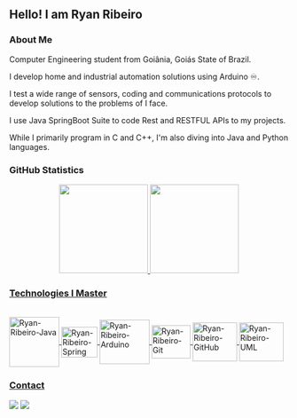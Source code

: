 ## Hello! I am Ryan Ribeiro

### About Me

Computer Engineering student from Goiânia, Goiás State of Brazil.

I develop home and industrial automation solutions using Arduino ♾️. 

I test a wide range of sensors, coding and communications protocols to develop solutions to the problems of I face. 

I use Java SpringBoot Suite to code Rest and RESTFUL APIs to my projects. 

While I primarily program in C and C++, I'm also diving into Java and Python languages.



### GitHub Statistics

<div align="center">
  <a href="https://github.com/ryan-ribeiro">
  <img height="160em" src="https://github-readme-stats.vercel.app/api?username=ryan-ribeiro&show_icons=true&theme=holi&count_private=true&include_all_commits=true"/>
  <img height="160em" src="https://github-readme-stats.vercel.app/api/top-langs/?username=ryan-ribeiro&layout=compact&langs_count=7&theme=holi"/>
</div>

### Technologies I Master

<div style="display: inline_block"><br>
  
  <img align="center" alt="Ryan-Ribeiro-Java" height="90" width="90" src="https://cdn.jsdelivr.net/gh/devicons/devicon@latest/icons/java/java-original-wordmark.svg" />
  <img align="center" alt="Ryan-Ribeiro-Spring" height="55" width="65" src="https://cdn.jsdelivr.net/gh/devicons/devicon@latest/icons/spring/spring-original.svg" /> 
  <img align="center" alt="Ryan-Ribeiro-Arduino" height="80" width="90" src="https://cdn.jsdelivr.net/gh/devicons/devicon@latest/icons/arduino/arduino-original.svg" />
  <img align="center" alt="Ryan-Ribeiro-Git" height="60" width="70" src="https://cdn.jsdelivr.net/gh/devicons/devicon/icons/git/git-original.svg" />
  <img align="center" alt="Ryan-Ribeiro-GitHub" height="70" width="80" src="https://cdn.jsdelivr.net/gh/devicons/devicon@latest/icons/github/github-original.svg" />
  <img align="center" alt="Ryan-Ribeiro-UML" height="70" width="80" src="https://cdn.jsdelivr.net/gh/devicons/devicon@latest/icons/unifiedmodelinglanguage/unifiedmodelinglanguage-original.svg" />       
          
          
</div>

### Contact

<div> 
 <a href = "mailto:ryanrodrigues0071234@gmail.com"><img src="https://img.shields.io/badge/-Gmail-%23333?style=for-the-badge&logo=gmail&logoColor=white" target="_blank"></a>
  <a href="https://www.linkedin.com/in/ryanrrg/" target="_blank"><img src="https://img.shields.io/badge/-LinkedIn-%230077B5?style=for-the-badge&logo=linkedin&logoColor=white" target="_blank"></a> 
</div>


